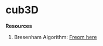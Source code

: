 # cub3D

**Resources**
1. Bresenham Algorithm: [Freom here](https://en.wikipedia.org/wiki/Bresenham%27s_line_algorithm)
